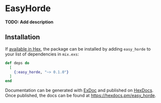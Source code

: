 # EasyHorde

**TODO: Add description**

## Installation

If [available in Hex](https://hex.pm/docs/publish), the package can be installed
by adding `easy_horde` to your list of dependencies in `mix.exs`:

```elixir
def deps do
  [
    {:easy_horde, "~> 0.1.0"}
  ]
end
```

Documentation can be generated with [ExDoc](https://github.com/elixir-lang/ex_doc)
and published on [HexDocs](https://hexdocs.pm). Once published, the docs can
be found at <https://hexdocs.pm/easy_horde>.

